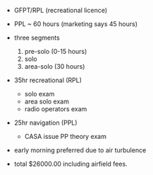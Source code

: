 * GFPT/RPL (recreational licence)

* PPL ~ 60 hours (marketing says 45 hours)


* three segments
  1. pre-solo (0-15 hours)
  2. solo 
  3. area-solo (30 hours)

* 35hr recreational (RPL)
  * solo exam
  * area solo exam
  * radio operators exam

* 25hr navigation (PPL)
  * CASA issue PP theory exam

* early morning preferred due to air turbulence

* total $26000.00 including airfield fees.
